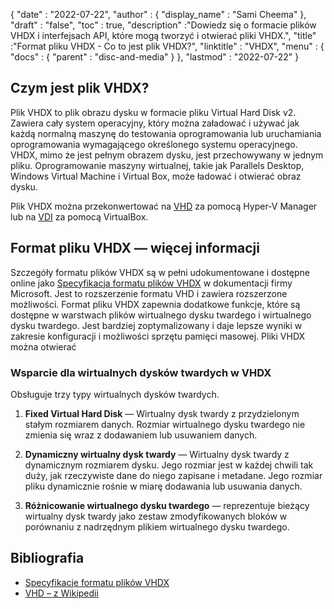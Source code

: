 {
  "date" : "2022-07-22",
  "author" : {
    "display_name" : "Sami Cheema"
},
  "draft" : "false",
   "toc" : true,
  "description" :"Dowiedz się o formacie plików VHDX i interfejsach API, które mogą tworzyć i otwierać pliki VHDX.",
  "title" :"Format pliku VHDX - Co to jest plik VHDX?",
  "linktitle" : "VHDX",
  "menu" : {
    "docs" : {
      "parent" : "disc-and-media"
}
},
  "lastmod" : "2022-07-22"
}

## Czym jest plik VHDX?

Plik VHDX to plik obrazu dysku w formacie pliku Virtual Hard Disk v2. Zawiera cały system operacyjny, który można załadować i używać jak każdą normalną maszynę do testowania oprogramowania lub uruchamiania oprogramowania wymagającego określonego systemu operacyjnego. VHDX, mimo że jest pełnym obrazem dysku, jest przechowywany w jednym pliku. Oprogramowanie maszyny wirtualnej, takie jak Parallels Desktop, Windows Virtual Machine i Virtual Box, może ładować i otwierać obraz dysku.

Plik VHDX można przekonwertować na [VHD](/pl/disc-and-media/vhd/) za pomocą Hyper-V Manager lub na [VDI](/pl/disc-and-media/vdi/) za pomocą VirtualBox.

## Format pliku VHDX — więcej informacji

Szczegóły formatu plików VHDX są w pełni udokumentowane i dostępne online jako [Specyfikacja formatu plików VHDX](https://learn.microsoft.com/en-us/openspecs/windows_protocols/ms-vhdx/83e061f8-f6e2-4de1-91bd-5d518a43d477 ) w dokumentacji firmy Microsoft. Jest to rozszerzenie formatu VHD i zawiera rozszerzone możliwości. Format pliku VHDX zapewnia dodatkowe funkcje, które są dostępne w warstwach plików wirtualnego dysku twardego i wirtualnego dysku twardego. Jest bardziej zoptymalizowany i daje lepsze wyniki w zakresie konfiguracji i możliwości sprzętu pamięci masowej. Pliki VHDX można otwierać

### Wsparcie dla wirtualnych dysków twardych w VHDX

Obsługuje trzy typy wirtualnych dysków twardych.

1. **Fixed Virtual Hard Disk** — Wirtualny dysk twardy z przydzielonym stałym rozmiarem danych. Rozmiar wirtualnego dysku twardego nie zmienia się wraz z dodawaniem lub usuwaniem danych.

1. **Dynamiczny wirtualny dysk twardy** — Wirtualny dysk twardy z dynamicznym rozmiarem dysku. Jego rozmiar jest w każdej chwili tak duży, jak rzeczywiste dane do niego zapisane i metadane. Jego rozmiar pliku dynamicznie rośnie w miarę dodawania lub usuwania danych.

1. **Różnicowanie wirtualnego dysku twardego** — reprezentuje bieżący wirtualny dysk twardy jako zestaw zmodyfikowanych bloków w porównaniu z nadrzędnym plikiem wirtualnego dysku twardego.

## Bibliografia

* [Specyfikacje formatu plików VHDX](https://learn.microsoft.com/en-us/openspecs/windows_protocols/ms-vhdx/83e061f8-f6e2-4de1-91bd-5d518a43d477)
* [VHD – z Wikipedii](https://en.wikipedia.org/wiki/VHD_(file_format))

